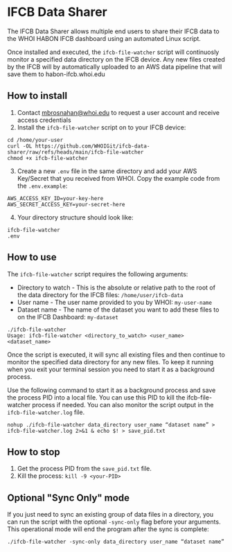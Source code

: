 # IFCB Data Sharer

The IFCB Data Sharer allows multiple end users to share their IFCB data to the WHOI HABON IFCB dashboard using an automated Linux script.

Once installed and executed, the `ifcb-file-watcher` script will continuosly monitor a specified data directory on the IFCB device. Any new files created by the IFCB will by automatically uploaded to an AWS data pipeline that will save them to habon-ifcb.whoi.edu

## How to install

1. Contact mbrosnahan@whoi.edu to request a user account and receive access credentials
2. Install the `ifcb-file-watcher` script on to your IFCB device:

```
cd /home/your-user
curl -OL https://github.com/WHOIGit/ifcb-data-sharer/raw/refs/heads/main/ifcb-file-watcher
chmod +x ifcb-file-watcher
```

3. Create a new `.env` file in the same directory and add your AWS Key/Secret that you received from WHOI. Copy the example code from the `.env.example`:

```
AWS_ACCESS_KEY_ID=your-key-here
AWS_SECRET_ACCESS_KEY=your-secret-here
```

4. Your directory structure should look like:

```
ifcb-file-watcher
.env
```

## How to use

The `ifcb-file-watcher` script requires the following arguments:

- Directory to watch - This is the absolute or relative path to the root of the data directory for the IFCB files: `/home/user/ifcb-data`
- User name - The user name provided to you by WHOI: `my-user-name`
- Dataset name - The name of the dataset you want to add these files to on the IFCB Dashboard: `my-dataset`

```
./ifcb-file-watcher
Usage: ifcb-file-watcher <directory_to_watch> <user_name> <dataset_name>
```

Once the script is executed, it will sync all existing files and then continue to monitor the specified data directory for any new files. To keep it running when you exit your terminal session you need to start it as a background process.

Use the following command to start it as a background process and save the process PID into a local file. You can use this PID to kill the ifcb-file-watcher process if needed. You can also monitor the script output in the `ifcb-file-watcher.log` file.

```
nohup ./ifcb-file-watcher data_directory user_name “dataset name” > ifcb-file-watcher.log 2>&1 & echo $! > save_pid.txt

```

## How to stop

1. Get the process PID from the `save_pid.txt` file.
2. Kill the process: `kill -9 <your-PID>`

## Optional "Sync Only" mode

If you just need to sync an existing group of data files in a directory, you can run the script with the optional `-sync-only` flag before your arguments. This operational mode will end the program after the sync is complete:

```
./ifcb-file-watcher -sync-only data_directory user_name “dataset name”
```

